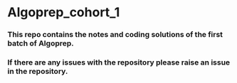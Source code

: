 # Algoprep_cohort_1



### This repo contains the notes and coding solutions of the first batch of Algoprep.


### If there are any issues with the repository please raise an issue in the repository.
